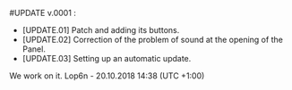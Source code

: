 #UPDATE v.0001 :

- [UPDATE.01] Patch and adding its buttons.
- [UPDATE.02] Correction of the problem of sound at the opening of the Panel.
- [UPDATE.03] Setting up an automatic update.

We work on it. 
Lop6n - 20.10.2018 14:38 (UTC +1:00)
